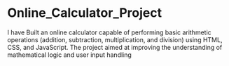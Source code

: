 # Online_Calculator_Project
I have Built an online calculator capable of performing basic arithmetic operations (addition, subtraction, multiplication, and
division) using HTML, CSS, and JavaScript. The project aimed at improving the understanding of mathematical logic
and user input handling
